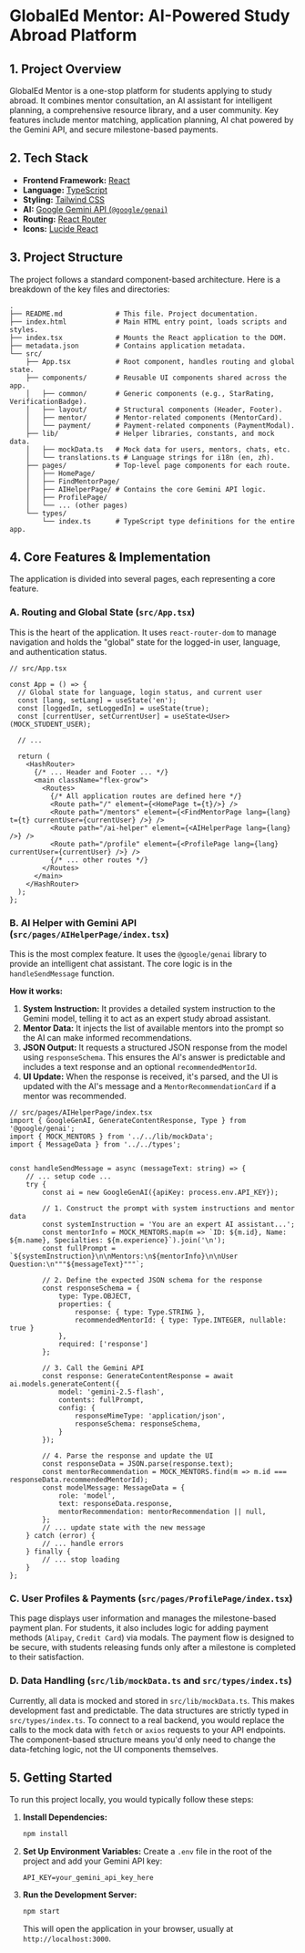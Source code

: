 # GlobalEd Mentor: AI-Powered Study Abroad Platform

## 1. Project Overview

GlobalEd Mentor is a one-stop platform for students applying to study abroad. It combines mentor consultation, an AI assistant for intelligent planning, a comprehensive resource library, and a user community. Key features include mentor matching, application planning, AI chat powered by the Gemini API, and secure milestone-based payments.

## 2. Tech Stack

*   **Frontend Framework:** [React](https://reactjs.org/)
*   **Language:** [TypeScript](https://www.typescriptlang.org/)
*   **Styling:** [Tailwind CSS](https://tailwindcss.com/)
*   **AI:** [Google Gemini API (`@google/genai`)](https://ai.google.dev/)
*   **Routing:** [React Router](https://reactrouter.com/)
*   **Icons:** [Lucide React](https://lucide.dev/)

## 3. Project Structure

The project follows a standard component-based architecture. Here is a breakdown of the key files and directories:

```
.
├── README.md             # This file. Project documentation.
├── index.html            # Main HTML entry point, loads scripts and styles.
├── index.tsx             # Mounts the React application to the DOM.
├── metadata.json         # Contains application metadata.
└── src/
    ├── App.tsx           # Root component, handles routing and global state.
    ├── components/       # Reusable UI components shared across the app.
    │   ├── common/       # Generic components (e.g., StarRating, VerificationBadge).
    │   ├── layout/       # Structural components (Header, Footer).
    │   ├── mentor/       # Mentor-related components (MentorCard).
    │   └── payment/      # Payment-related components (PaymentModal).
    ├── lib/              # Helper libraries, constants, and mock data.
    │   ├── mockData.ts   # Mock data for users, mentors, chats, etc.
    │   └── translations.ts # Language strings for i18n (en, zh).
    ├── pages/            # Top-level page components for each route.
    │   ├── HomePage/
    │   ├── FindMentorPage/
    │   ├── AIHelperPage/ # Contains the core Gemini API logic.
    │   ├── ProfilePage/
    │   └── ... (other pages)
    └── types/
        └── index.ts      # TypeScript type definitions for the entire app.
```

## 4. Core Features & Implementation

The application is divided into several pages, each representing a core feature.

### A. Routing and Global State (`src/App.tsx`)

This is the heart of the application. It uses `react-router-dom` to manage navigation and holds the "global" state for the logged-in user, language, and authentication status.

```tsx
// src/App.tsx

const App = () => {
  // Global state for language, login status, and current user
  const [lang, setLang] = useState('en');
  const [loggedIn, setLoggedIn] = useState(true);
  const [currentUser, setCurrentUser] = useState<User>(MOCK_STUDENT_USER);

  // ...

  return (
    <HashRouter>
      {/* ... Header and Footer ... */}
      <main className="flex-grow">
        <Routes>
          {/* All application routes are defined here */}
          <Route path="/" element={<HomePage t={t}/>} />
          <Route path="/mentors" element={<FindMentorPage lang={lang} t={t} currentUser={currentUser} />} />
          <Route path="/ai-helper" element={<AIHelperPage lang={lang} />} />
          <Route path="/profile" element={<ProfilePage lang={lang} currentUser={currentUser} />} />
          {/* ... other routes */}
        </Routes>
      </main>
    </HashRouter>
  );
};
```

### B. AI Helper with Gemini API (`src/pages/AIHelperPage/index.tsx`)

This is the most complex feature. It uses the `@google/genai` library to provide an intelligent chat assistant. The core logic is in the `handleSendMessage` function.

**How it works:**
1.  **System Instruction:** It provides a detailed system instruction to the Gemini model, telling it to act as an expert study abroad assistant.
2.  **Mentor Data:** It injects the list of available mentors into the prompt so the AI can make informed recommendations.
3.  **JSON Output:** It requests a structured JSON response from the model using `responseSchema`. This ensures the AI's answer is predictable and includes a text response and an optional `recommendedMentorId`.
4.  **UI Update:** When the response is received, it's parsed, and the UI is updated with the AI's message and a `MentorRecommendationCard` if a mentor was recommended.

```tsx
// src/pages/AIHelperPage/index.tsx
import { GoogleGenAI, GenerateContentResponse, Type } from '@google/genai';
import { MOCK_MENTORS } from '../../lib/mockData';
import { MessageData } from '../../types';


const handleSendMessage = async (messageText: string) => {
    // ... setup code ...
    try {
        const ai = new GoogleGenAI({apiKey: process.env.API_KEY});

        // 1. Construct the prompt with system instructions and mentor data
        const systemInstruction = 'You are an expert AI assistant...';
        const mentorInfo = MOCK_MENTORS.map(m => `ID: ${m.id}, Name: ${m.name}, Specialties: ${m.experience}`).join('\n');
        const fullPrompt = `${systemInstruction}\n\nMentors:\n${mentorInfo}\n\nUser Question:\n"""${messageText}"""`;

        // 2. Define the expected JSON schema for the response
        const responseSchema = {
            type: Type.OBJECT,
            properties: {
                response: { type: Type.STRING },
                recommendedMentorId: { type: Type.INTEGER, nullable: true }
            },
            required: ['response']
        };

        // 3. Call the Gemini API
        const response: GenerateContentResponse = await ai.models.generateContent({
            model: 'gemini-2.5-flash',
            contents: fullPrompt,
            config: {
                responseMimeType: 'application/json',
                responseSchema: responseSchema,
            }
        });
        
        // 4. Parse the response and update the UI
        const responseData = JSON.parse(response.text);
        const mentorRecommendation = MOCK_MENTORS.find(m => m.id === responseData.recommendedMentorId);
        const modelMessage: MessageData = {
            role: 'model',
            text: responseData.response,
            mentorRecommendation: mentorRecommendation || null,
        };
        // ... update state with the new message
    } catch (error) {
        // ... handle errors
    } finally {
        // ... stop loading
    }
};
```

### C. User Profiles & Payments (`src/pages/ProfilePage/index.tsx`)

This page displays user information and manages the milestone-based payment plan. For students, it also includes logic for adding payment methods (`Alipay`, `Credit Card`) via modals. The payment flow is designed to be secure, with students releasing funds only after a milestone is completed to their satisfaction.

### D. Data Handling (`src/lib/mockData.ts` and `src/types/index.ts`)

Currently, all data is mocked and stored in `src/lib/mockData.ts`. This makes development fast and predictable. The data structures are strictly typed in `src/types/index.ts`. To connect to a real backend, you would replace the calls to the mock data with `fetch` or `axios` requests to your API endpoints. The component-based structure means you'd only need to change the data-fetching logic, not the UI components themselves.

## 5. Getting Started

To run this project locally, you would typically follow these steps:

1.  **Install Dependencies:**
    ```bash
    npm install
    ```
2.  **Set Up Environment Variables:**
    Create a `.env` file in the root of the project and add your Gemini API key:
    ```
    API_KEY=your_gemini_api_key_here
    ```
3.  **Run the Development Server:**
    ```bash
    npm start
    ```
    This will open the application in your browser, usually at `http://localhost:3000`.
